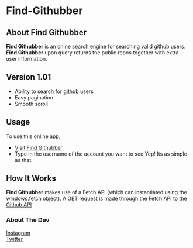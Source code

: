 # Find-Githubber
## About Find Githubber
**Find Githubber** is an onine search engine for searching valid github users. **Find Githubber** upon query returns the public repos together with extra user information.
<br>

## Version 1.01
- Ability to search for github users
- Easy pagination
- Smooth scroll

## Usage
To use this online app;
- [Visit Find Githubber](https://hendrixgotcodes.github.io/Find-Githubber/)
- Type in the username of the account you want to see
Yep! Its as simple as that. 

## How It Works
**Find Githubber** makes use of a Fetch API (which can instantiated using the windows.fetch object).
A GET request is made through the Fetch API to the [Github API](https://docs.github.com/en/rest/)

### About The Dev
[Instagram](https://www.instagram.com/nolimith3ndrix)
<br>
[Twitter](https://www.twitter.com/nolimith3ndrix)
